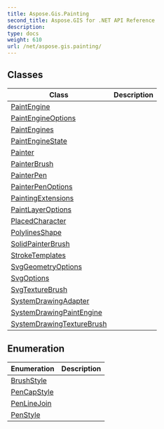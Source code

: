 ```yaml
---
title: Aspose.Gis.Painting
second_title: Aspose.GIS for .NET API Reference
description: 
type: docs
weight: 610
url: /net/aspose.gis.painting/
---
```



## Classes

| Class | Description |
| --- | --- |
| [PaintEngine](./paintengine/) |  |
| [PaintEngineOptions](./paintengineoptions/) |  |
| [PaintEngines](./paintengines/) |  |
| [PaintEngineState](./paintenginestate/) |  |
| [Painter](./painter/) |  |
| [PainterBrush](./painterbrush/) |  |
| [PainterPen](./painterpen/) |  |
| [PainterPenOptions](./painterpenoptions/) |  |
| [PaintingExtensions](./paintingextensions/) |  |
| [PaintLayerOptions](./paintlayeroptions/) |  |
| [PlacedCharacter](./placedcharacter/) |  |
| [PolylinesShape](./polylinesshape/) |  |
| [SolidPainterBrush](./solidpainterbrush/) |  |
| [StrokeTemplates](./stroketemplates/) |  |
| [SvgGeometryOptions](./svggeometryoptions/) |  |
| [SvgOptions](./svgoptions/) |  |
| [SvgTextureBrush](./svgtexturebrush/) |  |
| [SystemDrawingAdapter](./systemdrawingadapter/) |  |
| [SystemDrawingPaintEngine](./systemdrawingpaintengine/) |  |
| [SystemDrawingTextureBrush](./systemdrawingtexturebrush/) |  |
## Enumeration

| Enumeration | Description |
| --- | --- |
| [BrushStyle](./brushstyle/) |  |
| [PenCapStyle](./pencapstyle/) |  |
| [PenLineJoin](./penlinejoin/) |  |
| [PenStyle](./penstyle/) |  |


